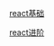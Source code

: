 [react基础](https://github.com/chglyn/skills_note/blob/master/react/React.js)

[react进阶](https://github.com/chglyn/skills_note/blob/master/react/React-progress.js)